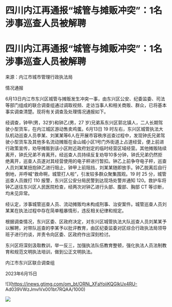 # 四川内江再通报“城管与摊贩冲突”：1名涉事巡查人员被解聘

# 四川内江再通报“城管与摊贩冲突”：1名涉事巡查人员被解聘

来源：内江市城市管理行政执法局

情况通报

6月13日内江市东兴区城管与摊贩发生冲突一事，由东兴区公安、纪委监委、司法等部门组成的联合调查组通过调取视频、走访当事人和相关商贩、群众，已将基本事实调查清楚。现将有关调查及处理情况通报如下。

经调查，钟甲(男，32岁)和钟乙(男，27 岁)兄弟系东兴区郭北镇人，二人长期驾驶小型货车，在内江城区游动售卖鸡蛋。6月13日 19
时左右，东兴区城管执法大队机动巡查人员李某、刘某某等6人在开展市容秩序巡查过程中，发现钟氏兄弟驾驶小型货车及其他多名流动摊贩在金山城小区1号门外街道上占道经营，便上前进行政策宣传，劝导摊贩到该小区附近政府划定的临时经营区域经营。其他摊贩陆续离开，钟氏兄弟不肯离开。经巡查人员持续反复劝导10多分钟，钟氏兄弟仍然拒绝离开，巡查人员遂对其经营使用的电子秤进行暂扣。钟乙上前争夺电子秤，巡查人员刘某某扭抱钟乙进行阻止，钟甲上前阻挡，刘某某随即放手。钟乙脱离后自行倒地，并呼喊“救命啊，城管打人啦”，引发较多群众聚集围观。19
时 25 分，城管巡查人员拨打 110 报警，东兴区公安分局民警到达现场处警并通知
120。救护车将钟乙送往东兴区人民医院检查，经两次对钟乙进行头部、腹部、胸部 CT 等诊断，均未见异常。

经认定，涉事城管巡查人员、流动摊贩均未构成刑事、治安案件。城管巡查人员刘某某在执法过程中存在简单粗暴情形，违反相关纪律和规定。

根据调查情况，东兴区委、区政府决定，对东兴区城管执法大队巡查人员刘某某予以解聘，对带队巡查的李某予以批评教育，由区纪委监委对区综合行政执法局领导班子进行约谈，并责令向区委、区政府作出深刻检讨。

东兴区将深刻汲取教训，举一反三，加强执法队伍教育整顿，强化执法人员法制教育和规范文明执法培训，做到公正文明执法。

内江市东兴区联合调查组

2023年6月15日

![](https://inews.gtimg.com/om_bt/ORNj_XFaYoiiKQGlkUx4RU-
Ad039VWzJmvlVx001bt7RQAA/1000)

![](https://inews.gtimg.com/om_bt/OElqLDZb1kMgDn57NfoqXGCTJu-l3d4ej3U12goEVLxy4AA/1000)

